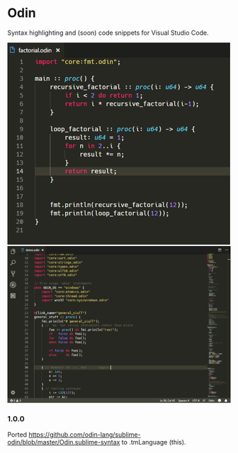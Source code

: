 # Odin
Syntax highlighting and (soon) code snippets for Visual Studio Code.

![Example 1](images/factorial.png)
![Example 2](images/demo.png)

### 1.0.0

Ported https://github.com/odin-lang/sublime-odin/blob/master/Odin.sublime-syntax to .tmLanguage (this).
